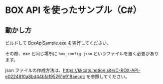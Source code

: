 # BOX API を使ったサンプル（C#）

## 動かし方

ビルドして BoxApiSample.exe を実行してください。

その際、exe と同じ場所に `box_config.json` というファイルを置く必要があります。

json ファイルの作成方法は、https://kkcats.notion.site/C-BOX-API-e0224810a8bd44bfa195261e918aecdc を参照してください。